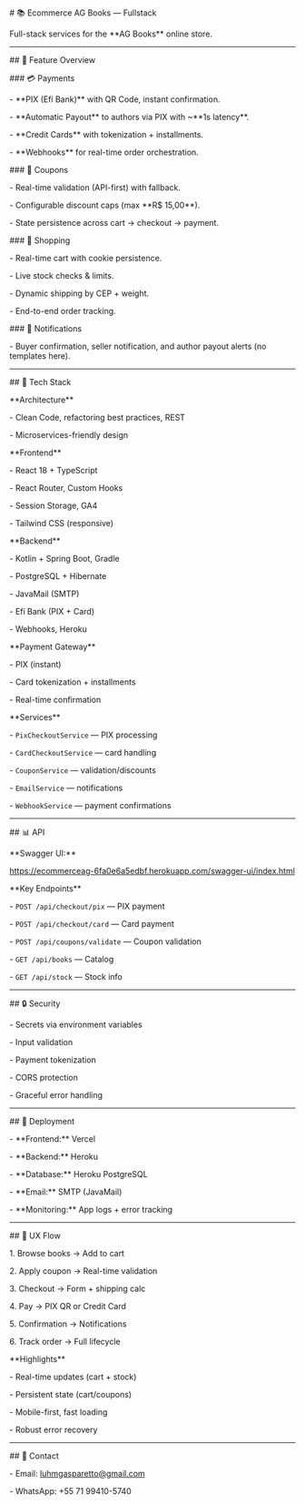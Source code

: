\# 📚 Ecommerce AG Books — Fullstack



Full-stack services for the \*\*AG Books\*\* online store.



---



\## 🎯 Feature Overview



\### 💳 Payments

\- \*\*PIX (Efí Bank)\*\* with QR Code, instant confirmation.

\- \*\*Automatic Payout\*\* to authors via PIX with ~\*\*1s latency\*\*.

\- \*\*Credit Cards\*\* with tokenization + installments.

\- \*\*Webhooks\*\* for real-time order orchestration.



\### 🎫 Coupons

\- Real-time validation (API-first) with fallback.

\- Configurable discount caps (max \*\*R$ 15,00\*\*).

\- State persistence across cart → checkout → payment.



\### 🛒 Shopping

\- Real-time cart with cookie persistence.

\- Live stock checks \& limits.

\- Dynamic shipping by CEP + weight.

\- End-to-end order tracking.



\### 📧 Notifications

\- Buyer confirmation, seller notification, and author payout alerts (no templates here).



---



\## 🚀 Tech Stack



\*\*Architecture\*\*

\- Clean Code, refactoring best practices, REST

\- Microservices-friendly design



\*\*Frontend\*\*

\- React 18 + TypeScript

\- React Router, Custom Hooks

\- Session Storage, GA4

\- Tailwind CSS (responsive)



\*\*Backend\*\*

\- Kotlin + Spring Boot, Gradle

\- PostgreSQL + Hibernate

\- JavaMail (SMTP)

\- Efí Bank (PIX + Card)

\- Webhooks, Heroku



\*\*Payment Gateway\*\*

\- PIX (instant)

\- Card tokenization + installments

\- Real-time confirmation



\*\*Services\*\*

\- `PixCheckoutService` — PIX processing

\- `CardCheckoutService` — card handling

\- `CouponService` — validation/discounts

\- `EmailService` — notifications

\- `WebhookService` — payment confirmations



---



\## 📊 API



\*\*Swagger UI:\*\*  

https://ecommerceag-6fa0e6a5edbf.herokuapp.com/swagger-ui/index.html



\*\*Key Endpoints\*\*

\- `POST /api/checkout/pix` — PIX payment

\- `POST /api/checkout/card` — Card payment

\- `POST /api/coupons/validate` — Coupon validation

\- `GET /api/books` — Catalog

\- `GET /api/stock` — Stock info



---



\## 🔒 Security



\- Secrets via environment variables

\- Input validation

\- Payment tokenization

\- CORS protection

\- Graceful error handling



---



\## 🚢 Deployment



\- \*\*Frontend:\*\* Vercel  

\- \*\*Backend:\*\* Heroku  

\- \*\*Database:\*\* Heroku PostgreSQL  

\- \*\*Email:\*\* SMTP (JavaMail)  

\- \*\*Monitoring:\*\* App logs + error tracking



---



\## 🧭 UX Flow



1\. Browse books → Add to cart  

2\. Apply coupon → Real-time validation  

3\. Checkout → Form + shipping calc  

4\. Pay → PIX QR or Credit Card  

5\. Confirmation → Notifications  

6\. Track order → Full lifecycle



\*\*Highlights\*\*

\- Real-time updates (cart + stock)

\- Persistent state (cart/coupons)

\- Mobile-first, fast loading

\- Robust error recovery



---



\## 📮 Contact



\- Email: <luhmgasparetto@gmail.com>  

\- WhatsApp: +55 71 99410-5740



